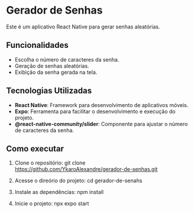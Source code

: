 # Gerador de Senhas

Este é um aplicativo React Native para gerar senhas aleatórias.

## Funcionalidades
- Escolha o número de caracteres da senha.
- Geração de senhas aleatórias.
- Exibição da senha gerada na tela.

## Tecnologias Utilizadas

- **React Native**: Framework para desenvolvimento de aplicativos móveis.
- **Expo**: Ferramenta para facilitar o desenvolvimento e execução do projeto.
- **@react-native-community/slider**: Componente para ajustar o número de caracteres da senha.

## Como executar
1. Clone o repositório:
   git clone https://github.com/YkaroAlexandre/gerador-de-senhas.git

2. Acesse o direório do projeto:
   cd gerador-de-senahs

3. Instale as dependências:
   npm install

4. Inicie o projeto:
   npx expo start
